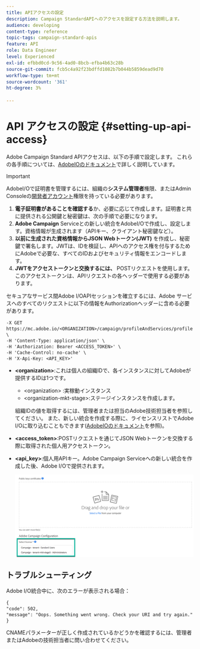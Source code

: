 ```yaml
---
title: APIアクセスの設定
description: Campaign StandardAPIへのアクセスを設定する方法を説明します。
audience: developing
content-type: reference
topic-tags: campaign-standard-apis
feature: API
role: Data Engineer
level: Experienced
exl-id: efbbd0cd-9c56-4ad0-8bcb-efba4b63c28b
source-git-commit: fcb5c4a92f23bdffd1082b7b044b5859dead9d70
workflow-type: tm+mt
source-wordcount: '361'
ht-degree: 3%

---
```


# API アクセスの設定 {#setting-up-api-access}

Adobe Campaign Standard APIアクセスは、以下の手順で設定します。 これらの各手順については、[AdobeIOのドキュメント](https://www.adobe.io/authentication/auth-methods.html#!AdobeDocs/adobeio-auth/master/AuthenticationOverview/ServiceAccountIntegration.md)で詳しく説明しています。

>[!IMPORTANT]
>
>AdobeI/Oで証明書を管理するには、組織の<b>システム管理者</b>権限、またはAdmin Consoleの[開発者アカウント](https://helpx.adobe.com/enterprise/using/manage-developers.html)</a>権限を持っている必要があります。

1. **電子証明書があることを確認する**&#x200B;か、必要に応じて作成します。証明書と共に提供される公開鍵と秘密鍵は、次の手順で必要になります。
1. **Adobe Campaign** Serviceとの新しい統合をAdobeI/Oで作成し、設定します。資格情報が生成されます（APIキー、クライアント秘密鍵など）。
1. **以前に生成された資格情報からJSON Webトークン(JWT)** を作成し、秘密鍵で署名します。JWTは、IDを検証し、APIへのアクセス権を付与するためにAdobeで必要な、すべてのIDおよびセキュリティ情報をエンコードします。
1. **JWTをアクセストークンと交換するには、** POSTリクエストを使用します。このアクセストークンは、APIリクエストの各ヘッダーで使用する必要があります。

セキュアなサービス間Adobe I/OAPIセッションを確立するには、Adobe サービスへのすべてのリクエストに以下の情報をAuthorizationヘッダーに含める必要があります。

```
-X GET https://mc.adobe.io/<ORGANIZATION>/campaign/profileAndServices/profile \
-H 'Content-Type: application/json' \
-H 'Authorization: Bearer <ACCESS_TOKEN>' \
-H 'Cache-Control: no-cache' \
-H 'X-Api-Key: <API_KEY>'
```

* **&lt;organization>**:これは個人の組織IDで、各インスタンスに対してAdobeが提供するIDは1つです。

   * &lt;organization> :実稼動インスタンス
   * &lt;organization-mkt-stage>:ステージインスタンスを作成します。

   組織IDの値を取得するには、管理者または担当のAdobe技術担当者を参照してください。 また、新しい統合を作成する際に、ライセンスリストでAdobe I/Oに取り込むこともできます(<a href="https://www.adobe.io/authentication.html">AdobeIOのドキュメント</a>を参照)。

* **&lt;access_token>**:POSTリクエストを通じてJSON Webトークンを交換する際に取得された個人用アクセストークン。

* **&lt;api_key>**:個人用APIキー。Adobe Campaign Serviceへの新しい統合を作成した後、Adobe I/Oで提供されます。

   ![代替テキスト](assets/tenant.png)

## トラブルシューティング

Adobe I/O統合中に、次のエラーが表示される場合：

```
{ 
"code": 502, 
"message": "Oops. Something went wrong. Check your URI and try again." 
}
```


CNAMEパラメーターが正しく作成されているかどうかを確認するには、管理者またはAdobeの技術担当者に問い合わせてください。
